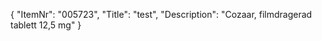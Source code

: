 {
  "ItemNr": "005723",
  "Title": "test",
  "Description": "Cozaar, filmdragerad tablett 12,5 mg"
}